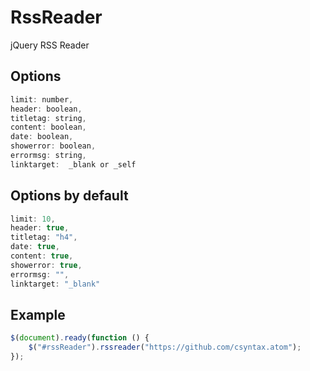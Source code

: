 # RssReader
jQuery RSS Reader

## Options
```js
limit: number,
header: boolean,
titletag: string,
content: boolean,
date: boolean,
showerror: boolean,
errormsg: string,
linktarget:  _blank or _self
```

## Options by default
```js
limit: 10,
header: true,
titletag: "h4",
date: true,
content: true,
showerror: true,
errormsg: "",
linktarget: "_blank"
```

## Example
```js
$(document).ready(function () {
	$("#rssReader").rssreader("https://github.com/csyntax.atom");
});
```